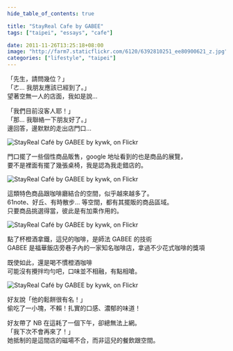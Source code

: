 ```yaml
---
hide_table_of_contents: true

title: "StayReal Cafe by GABEE"
tags: ["taipei", "essays", "cafe"]

date: 2011-11-26T13:25:18+08:00
image: "http://farm7.staticflickr.com/6120/6392810251_ee80900621_z.jpg"
categories: ["lifestyle", "taipei"]
---
```


「先生，請問幾位？」  
「ㄜ... 我朋友應該已經到了。」  
望著空無一人的店面，我如是說...

「我們目前沒客人耶！」  
「那... 我聯絡一下朋友好了。」  
邊回答，邊默默的走出店門口...

![StayReal Café by GABEE by kywk, on Flickr](http://farm8.staticflickr.com/7001/6392812769_878604d801_z.jpg)

門口擺了一些個性商品販售，google 地址看到的也是商品的展覽，  
要不是裡面有擺了幾張桌椅，我是認為我走錯店的。

![StayReal Café by GABEE by kywk, on Flickr](http://farm7.staticflickr.com/6039/6392815173_89b586091e_z.jpg)

這類特色商品跟咖啡廳結合的空間，似乎越來越多了。  
61note、好丘、有時散步... 等空間，都有其擺販的商品區域。  
只要商品挑選得當，彼此是有加乘作用的。

![StayReal Café by GABEE by kywk, on Flickr](http://farm7.staticflickr.com/6120/6392810251_ee80900621_z.jpg)

點了杯橙酒拿鐵，這兒的咖啡，是師法 GABEE 的技術  
GABEE 是福華飯店旁巷子內的一家知名咖啡店，拿過不少花式咖啡的獎項

既使如此，還是喝不慣橙酒咖啡  
可能沒有攪拌均勻吧，口味並不相融，有點相嗆。

![StayReal Café by GABEE by kywk, on Flickr](http://farm8.staticflickr.com/7012/6392806765_f0cbf0de36_z.jpg)

好友說「他的鬆餅很有名！」  
偷吃了一小塊，不賴！扎實的口感、濃郁的味道！

好友帶了 NB 在這耗了一個下午，卻總無法上網。  
「我下次不會再來了！」  
她抵制的是這間店的磁場不合，而非這兒的餐飲跟空間。

